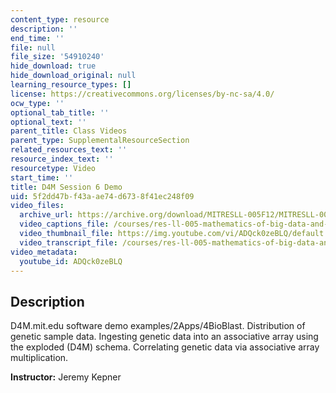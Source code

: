 ```yaml
---
content_type: resource
description: ''
end_time: ''
file: null
file_size: '54910240'
hide_download: true
hide_download_original: null
learning_resource_types: []
license: https://creativecommons.org/licenses/by-nc-sa/4.0/
ocw_type: ''
optional_tab_title: ''
optional_text: ''
parent_title: Class Videos
parent_type: SupplementalResourceSection
related_resources_text: ''
resource_index_text: ''
resourcetype: Video
start_time: ''
title: D4M Session 6 Demo
uid: 5f2dd47b-f43a-ae74-d673-8f41ec248f09
video_files:
  archive_url: https://archive.org/download/MITRESLL-005F12/MITRESLL-005F12_L06_Demo_300k.mp4
  video_captions_file: /courses/res-ll-005-mathematics-of-big-data-and-machine-learning-january-iap-2020/9998b72d3a20505691a3e1a75397a20f_ADQck0zeBLQ.vtt
  video_thumbnail_file: https://img.youtube.com/vi/ADQck0zeBLQ/default.jpg
  video_transcript_file: /courses/res-ll-005-mathematics-of-big-data-and-machine-learning-january-iap-2020/f31020e4fe69b833fe9db79cc7d70b4c_ADQck0zeBLQ.pdf
video_metadata:
  youtube_id: ADQck0zeBLQ
---
```


Description
-----------

D4M.mit.edu software demo examples/2Apps/4BioBlast. Distribution of genetic sample data. Ingesting genetic data into an associative array using the exploded (D4M) schema. Correlating genetic data via associative array multiplication.

**Instructor:** Jeremy Kepner

